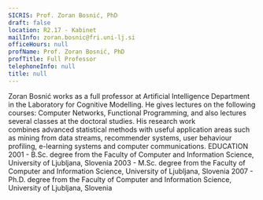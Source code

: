 ```yaml
---
SICRIS: Prof. Zoran Bosnić, PhD
draft: false
location: R2.17 - Kabinet
mailInfo: zoran.bosnic@fri.uni-lj.si
officeHours: null
profName: Prof. Zoran Bosnić, PhD
profTitle: Full Professor
telephoneInfo: null
title: null
---
```



Zoran Bosnić works as a full professor at Artificial Intelligence Department in the Laboratory for Cognitive Modelling. He gives lectures on the following courses: Computer Networks, Functional Programming, and also lectures several classes at the doctoral studies. His research work combines advanced statistical methods with useful application areas such as mining from data streams, recommender systems, user behaviour profiling, e-learning systems and computer communications.
EDUCATION
2001 - B.Sc. degree from the Faculty of Computer and Information Science, University of Ljubljana, Slovenia
2003 - M.Sc. degree from the Faculty of Computer and Information Science, University of Ljubljana, Slovenia
2007 - Ph.D. degree from the Faculty of Computer and Information Science, University of Ljubljana, Slovenia